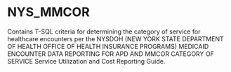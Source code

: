 # NYS_MMCOR
Contains T-SQL criteria for determining the category of service for healthcare encounters per the NYSDOH (NEW YORK STATE DEPARTMENT OF HEALTH OFFICE OF HEALTH INSURANCE PROGRAMS)
MEDICAID ENCOUNTER DATA REPORTING FOR APD AND MMCOR CATEGORY OF SERVICE Service Utilization and Cost Reporting Guide.

